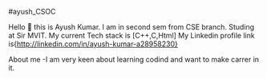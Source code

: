 #ayush_CSOC




Hello 👐 this is Ayush Kumar.
I am in second sem from CSE branch.
Studing at Sir MVIT.
My current Tech stack is [C++,C,Html]
My Linkedin profile link is{http://linkedin.com/in/ayush-kumar-a28958230}

About me -I am very keen about learning codind and want to make carrer in it.
